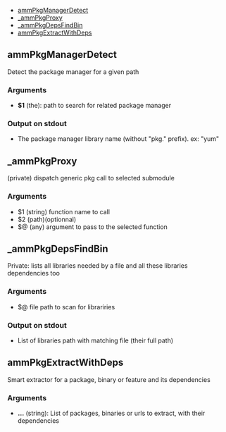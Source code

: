 
* [ammPkgManagerDetect](#ammPkgManagerDetect)
* [_ammPkgProxy](#_ammPkgProxy)
* [_ammPkgDepsFindBin](#_ammPkgDepsFindBin)
* [ammPkgExtractWithDeps](#ammPkgExtractWithDeps)


## ammPkgManagerDetect

Detect the package manager for a given path

### Arguments

* **$1** (the): path to search for related package manager

### Output on stdout

*  The package manager library name (without "pkg." prefix). ex: "yum"

## _ammPkgProxy

(private) dispatch generic pkg call to selected submodule

### Arguments

* $1  (string) function name to call
* $2  (path)(optionnal)
* $@  (any) argument to pass to the selected function

## _ammPkgDepsFindBin

Private: lists all libraries needed by a file and all these libraries dependencies too

### Arguments

* $@  file path to scan for librariries

### Output on stdout

* List of libraries path with matching file (their full path)

## ammPkgExtractWithDeps

Smart extractor for a package, binary or feature and its dependencies

### Arguments

* **...** (string): List of packages, binaries or urls to extract, with their dependencies


